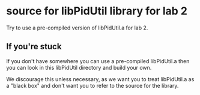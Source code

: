 # source for libPidUtil library for lab 2

Try to use a pre-compiled version of libPidUtil.a for lab 2.

## If you're stuck

If you don't have somewhere you can use a pre-compiled libPidUtil.a
then you can look in this libPidUtil directory and build your own.

We discourage this unless necessary, as we want you to treat libPidUtil.a
as a "black box" and don't want you to refer to the source for the library.

